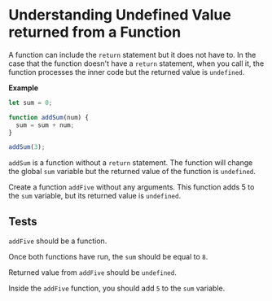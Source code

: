 # Understanding Undefined Value returned from a Function

A function can include the `return` statement but it does not have to. In the case that the function doesn't have a `return` statement, when you call it, the function processes the inner code but the returned value is `undefined`.

**Example**

```javascript
let sum = 0;

function addSum(num) {
  sum = sum + num;
}

addSum(3);

```

`addSum` is a function without a `return` statement. The function will change the global `sum` variable but the returned value of the function is `undefined`.

Create a function `addFive` without any arguments. This function adds 5 to the `sum` variable, but its returned value is `undefined`.

## Tests

`addFive` should be a function.

Once both functions have run, the `sum` should be equal to `8`.

Returned value from `addFive` should be `undefined`.

Inside the `addFive` function, you should add `5` to the `sum` variable.